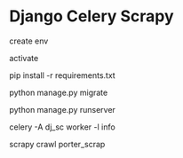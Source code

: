 
# Django Celery Scrapy

create env

activate

pip install -r requirements.txt

python manage.py migrate

python manage.py runserver

celery -A dj_sc worker -l info

scrapy crawl porter_scrap


